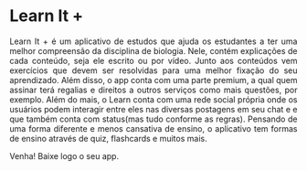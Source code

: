 # Learn It +

<p align=justify>
Learn It + é um aplicativo de estudos que ajuda os estudantes a ter uma melhor compreensão da disciplina de biologia. Nele, contém explicações de cada conteúdo, seja ele escrito ou por vídeo. Junto aos conteúdos vem exercícios que devem ser resolvidas para uma melhor fixação do seu aprendizado. Além disso, o app conta com uma parte premium, a qual quem assinar terá regalias e direitos a outros serviços como mais questões, por exemplo. Além do mais, o Learn conta com uma rede social própria onde os usuários podem interagir entre eles nas diversas postagens em seu chat e e que também conta com status(mas tudo conforme as regras). Pensando de uma forma diferente e menos cansativa de ensino, o aplicativo tem formas de ensino através de quiz, flashcards e muitos mais.

Venha! Baixe logo o seu app.
<p />
